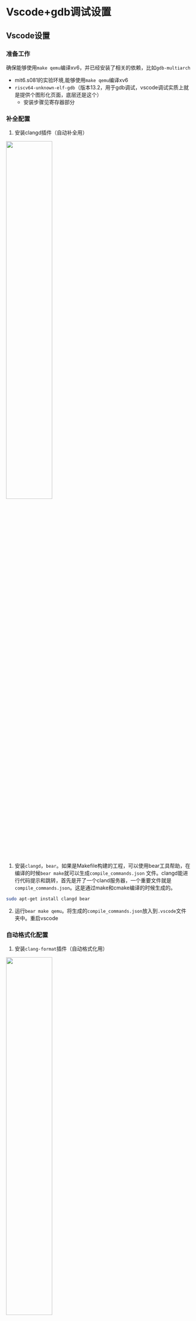 # Vscode+gdb调试设置

## Vscode设置

### 准备工作

确保能够使用```make qemu```编译xv6，并已经安装了相关的依赖，比如```gdb-multiarch```

* mit6.s081的实验环境,能够使用```make qemu```编译xv6
* ```riscv64-unknown-elf-gdb```（版本13.2，用于gdb调试，vscode调试实质上就是提供个图形化页面，底层还是这个）
  * 安装步骤见寄存器部分
<!-- ```bash
sudo apt-get install gdb-multiarch
``` -->

### 补全配置

1. 安装clangd插件（自动补全用）

<image src="./images/clangd.png" width="50%">

1. 安装```clangd```，```bear```。如果是Makefile构建的工程，可以使用bear工具帮助，在编译的时候```bear make```就可以生成```compile_commands.json``` 文件。clangd能进行代码提示和跳转，首先是开了一个cland服务器，一个重要文件就是```compile_commands.json```。这是通过make和cmake编译的时候生成的。
```bash
sudo apt-get install clangd bear
```

2. 运行```bear make qemu```。将生成的```compile_commands.json```放入到```.vscode```文件夹中。重启vscode

### 自动格式化配置

1. 安装`clang-format`插件（自动格式化用）

<image src="./images/format.png" width="50%">

2. 安装```clang-format```
    ```bash
    sudo apt-get install clang-format
    ```

3. 后面会发现`clang-format`会在保存时候自动把xv6源码都更改格式。对git很不友好。因此只对自己写的代码进行手动格式化。且由于h文件会被指认为cpp格式，因此需要在`.vscode`文件夹下创建`settings.json`
    ```c
    // .vscode/settings.json
    {
        "files.associations": {
            "*.h": "c"
        },
        "[cpp]": {
            "editor.defaultFormatter": "xaver.clang-format"
        },
        "[c]": { // .h 文件现在被视为 C 文件
            "editor.defaultFormatter": "xaver.clang-format" // 也用 clang-format 格式化 C 文件
        }
    }
    ```

### debug配置

1. 安装C/C++插件（debug用）

<image src="./images/C++.png" width="50%">

1. 在根目录下创建```.vscode```文件夹，并创建如下内容的两个文件：```launch.json```、```tasks.json```
   *  ```launch.json```负责设置debug相关设置
      *  ```miDebuggerServerAddress```：把端口改为.gdbinit文件中的那个端口号
      *  ```miDebuggerPath```：填成自己```riscv64-unknown-elf-gdb```的位置。假如不需要vscode查看寄存器，可以直接安装```gdb-multiarch```，并换成这个
      *  ```stopAtEntry```：调试开始时是否停在入口
   *  ```tasks.json```负责设置编译相关设置
```json
//launch.json
{
  "version": "0.2.0",
  "configurations": [
    {
      "name": "debug xv6",
      "type": "cppdbg",
      "request": "launch",
      "program": "${workspaceFolder}/kernel/kernel",
      "args": [],
      "stopAtEntry": true,
      "cwd": "${workspaceFolder}",
      "miDebuggerServerAddress": "localhost:26000",
      "miDebuggerPath": "/usr/local/bin/riscv64-unknown-elf-gdb",
      "environment": [],
      "externalConsole": false,
      "MIMode": "gdb",
      "setupCommands": [
        {
          "description": "pretty printing",
          "text": "-enable-pretty-printing",
          "ignoreFailures": true
        },
        //用于VSCODE查看寄存器。生成xml步骤具体见后面
        {
          "text": "set tdesc filename regxml.xml",
        }
      ],
      "logging": {
        // "engineLogging": true,
        // "programOutput": true,
      }
    }
  ]
}
```
```json
//tasks.json
{
  "version": "2.0.0",
  "tasks": [
    {
      "label": "xv6debugbuild-onecpu",
      "type": "shell",
      "isBackground": true,
      "command": "make clean && make CPUS=1 qemu-gdb",
      "problemMatcher": [
        {
          "pattern": [
            {
              "regexp": ".",
              "file": 1,
              "location": 2,
              "message": 3
            }
          ],
          "background": {
            "beginsPattern": ".*Now run 'gdb' in another window.",
            // 要对应编译成功后,一句echo的内容. 此处对应 Makefile Line:170
            "endsPattern": "."
          }
        }
      ]
    },
    {
      "label": "xv6debugbuild",
      "type": "shell",
      "isBackground": true,
      "command": "make clean && make qemu-gdb",
      "problemMatcher": [
        {
          "pattern": [
            {
              "regexp": ".",
              "file": 1,
              "location": 2,
              "message": 3
            }
          ],
          "background": {
            "beginsPattern": ".*Now run 'gdb' in another window.",
            // 要对应编译成功后,一句echo的内容. 此处对应 Makefile Line:170
            "endsPattern": "."
          }
        }
      ]
    },
    {
      "label": "xv6build", // 任务的名称
      "type": "shell", // 任务类型为 shell 命令
      "command": "make clean && make qemu", // 要执行的命令，使用 && 串联
      "options": {
        "cwd": "${workspaceFolder}" // 设置工作目录为项目根目录
      },
      "group": {
        "kind": "build", // 将此任务归类为构建任务
        "isDefault": false // 可以设置为 true 使其成为默认构建任务 (可选)
      },
      "presentation": {
        "reveal": "always", // 始终显示终端输出
        "clear": true // 每次运行前清空终端
      },
      "problemMatcher": [] // 如果不需要匹配编译器问题，可以留空
    }
  ]
}
```

1. 终端输入```make qemu```会从```.gdbinit.tmpl-riscv```生成一个```.gdbinit```
   * 修改```.gdbinit.tmpl-riscv```文件内容。将```target remote 127.0.0.1:1234```修改为```#target remote 127.0.0.1:1234```
   * 或者修改```.gdbinit```文件内容。删去```target remote 127.0.0.1:26000```（或者可能端口号为其他）
   * ![image](./images/gdbinit.png)

### VSCODE寄存器可视化

1. 安装```riscv64-unknown-elf-gdb```。见参考文献部分
2. F5运行情况下在调试控制台中输入-exec maintenance print xml-tdesc ，完整复制输出的内容后存放在根目录*.xml下。我取的名字为regxml.xml。（名字也可以看你喜欢修改）
3. 保存文件并结束调试，在根目录下运行make clean
4. 为launch.json添加```"text": "set tdesc filename myxml.xml"```部分
5. F5运行后发现已经安静的停在main，此时你会发现寄存器恢复了
6. 为了定制化xml，你可以修改内部结构但要遵守regnum排序，具体请自行尝试

## 调试操作

### 普通调试

1. 先 ```make clean``` 。终端输入 ```make qemu-gdb``` 。出现如下图片，说明这条 ```make qemu-gdb``` 命令的输出表示 QEMU 模拟器已经启动了内核（kernel/kernel）并暂停运行，等待您在另一个终端窗口中启动 GDB 并连接到 TCP 端口 26000 以开始调试。
![image](./images/qemu-gdb.png)

2. 在xv6根目录下按下F5，会发现停在了程序入口```main```。
<image src="./images/debug-main.png" width="50%">

### 运行用户程序

1. 终端输入```make qemu-gdb```
2. 按F5进入调试，它会跳到kernel的main函数。
3. 在调试控制台，输入```-exec file user/_sleep```（这里是个例子，表示切换到sleep.c的符号表），输出```Reading symbols from user/_sleep```表示成功了。前面加上-exec表示这个gdb命令
4. 后就可以在```sleep.c```文件中打断点了，断点是红色的表示打成功了

<image src="./images/debug-sleep.png" width="50%">

## 参考文献

[MIT 6.S081 lab0：配置xv6环境+vscode调试](https://acmicpc.top/2024/02/08/MIT-6.S081-lab0-%E9%85%8D%E7%8E%AF%E5%A2%83/#%E4%BD%BF%E7%94%A8VScode-gdb%E8%B0%83%E8%AF%95)

寄存器设置部分：[在vscode上完美调试xv6指南](https://zhuanlan.zhihu.com/p/567525198)

[MIT 6.S081 xv6调试不完全指北](https://www.cnblogs.com/KatyuMarisaBlog/p/13727565.html)

[6.S081的调试和VSCode环境配置](https://www.cnblogs.com/KatyuMarisaBlog/p/13727565.html)

* ```riscv64-unknown-elf-gdb```安装
  * [清华rCore安装riscv64-unknown-elf-gdb](https://rcore-os.cn/rCore-Tutorial-deploy/docs/pre-lab/gdb.html)
  * [MIT6.S081 riscv64-unknown-elf-gdb安装指北](https://rcore-os.cn/rCore-Tutorial-deploy/docs/pre-lab/gdb.html)
  * [riscv64-unknown-elf-gdb 安装](https://blog.csdn.net/qq_45228845/article/details/145516251)